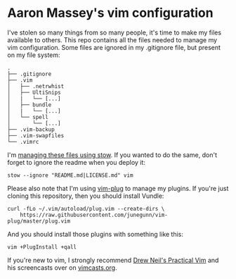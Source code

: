 # Aaron Massey's vim configuration

I've stolen so many things from so many people, it's time to make my files
available to others.  This repo contains all the files needed to manage my vim
configuration.  Some files are ignored in my .gitignore file, but present on
my file system:

    .
    ├── .gitignore
    ├── .vim
    │   ├── .netrwhist
    │   ├── UltiSnips
    │   |   └── [...]
    │   ├── bundle
    │   |   └── [...]
    │   └── spell
    │       └── [...]
    ├── .vim-backup
    ├── .vim-swapfiles
    └── .vimrc

I'm [managing these files using stow][1].  If you wanted to do the same, don't
forget to ignore the readme when you deploy it:

    stow --ignore "README.md|LICENSE.md" vim

Please also note that I'm using [vim-plug][2] to manage my plugins.  If you're
just cloning this repository, then you should install Vundle:

    curl -fLo ~/.vim/autoload/plug.vim --create-dirs \
        https://raw.githubusercontent.com/junegunn/vim-plug/master/plug.vim

And you should install those plugins with something like this:

    vim +PlugInstall +qall

If you're new to vim, I strongly recommend [Drew Neil's Practical Vim][3] and
his screencasts over on [vimcasts.org][4].


[1]: http://brandon.invergo.net/news/2012-05-26-using-gnu-stow-to-manage-your-dotfiles.html
[2]: https://github.com/junegunn/vim-plug
[3]: https://pragprog.com/book/dnvim/practical-vim
[4]: http://vimcasts.org
